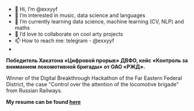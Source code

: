 - 👋 Hi, I’m @exxyyf
- 👀 I’m interested in music, data science and languages
- 🌱 I’m currently learning data science, machine learning (CV, NLP) and maths
- 💞️ I’d love to collaborate on cool arty projects
- 📫 How to reach me: telegram - @exxyyf
- 
<b>Победитель Хакатона «Цифровой прорыв» ДВФО, кейс «Контроль за вниманием локомотивной бригады» от ОАО «РЖД».</b>

Winner of the Digital Breakthrough Hackathon of the Far Eastern Federal District, the case "Control over the attention of the locomotive brigade" from Russian Railways.

<b>My resume can be found [here](https://disk.yandex.ru/i/RCHoNKG0hfaB6Q)</b>
<!---
exxyyf/exxyyf is a ✨ special ✨ repository because its `README.md` (this file) appears on your GitHub profile.
You can click the Preview link to take a look at your changes.
--->
